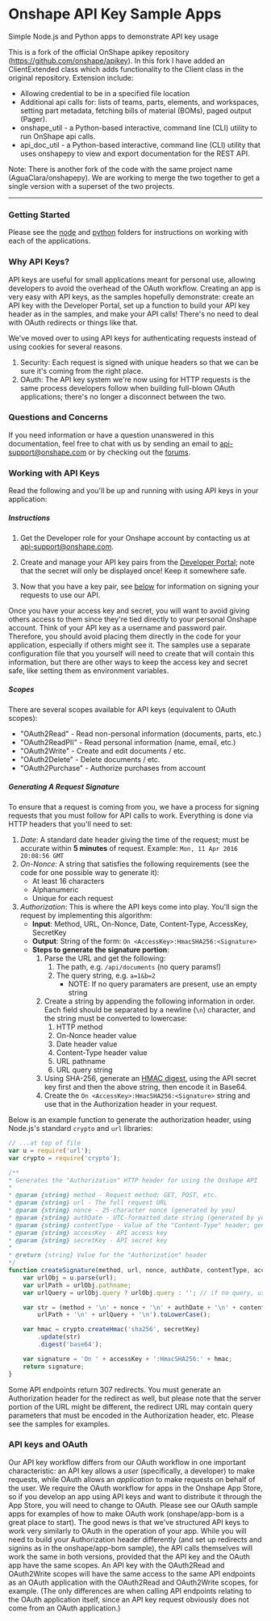 # Onshape API Key Sample Apps

Simple Node.js and Python apps to demonstrate API key usage

This is a fork of the official OnShape apikey repository (https://github.com/onshape/apikey). In this fork I have added
an ClientExtended class which adds functionality to the Client class in the original repository. Extension include:

- Allowing credential to be in a specified file location
- Additional api calls for: lists of teams, parts, elements, and workspaces, setting part metadata, fetching bills of material (BOMs), paged output (Pager).
- onshape_util - a Python-based interactive, command line (CLI) utility to run OnShape api calls.
- api_doc_util - a Python-based interactive, command line (CLI) utility that uses onshapepy to view and export 
documentation for the REST API.

Note: There is another fork of the code with the same project name (AguaClara/onshapepy). We are working to merge the two together to get a single version with a superset of the two projects.

---

### Getting Started

Please see the [node](https://github.com/onshape/apikey/tree/master/Node) and
[python](https://github.com/onshape/apikey/tree/master/python) folders for
instructions on working with each of the applications.

### Why API Keys?

API keys are useful for small applications meant for personal use, allowing developers to avoid the overhead of the OAuth workflow.  Creating an app is very easy with API keys, as the samples hopefully demonstrate: create an API key with the Developer Portal, set up a function to build your API key header as in the samples, and make your API calls!  There's no need to deal with OAuth redirects or things like that.

We've moved over to using API keys for authenticating requests instead of using
cookies for several reasons.

1. Security: Each request is signed with unique headers so that we can be sure it's
coming from the right place.
2. OAuth: The API key system we're now using for HTTP requests is the same process
developers follow when building full-blown OAuth applications; there's no longer a disconnect
between the two.

### Questions and Concerns

If you need information or have a question unanswered in this documentation,
feel free to chat with us by sending an email to
[api-support@onshape.com](mailto:api-support@onshape.com) or by checking out
the [forums](https://forum.onshape.com/).

### Working with API Keys

Read the following and you'll be up and running with using API keys in your
application:

##### Instructions

1. Get the Developer role for your Onshape account by contacting us at
[api-support@onshape.com](mailto:api-support@onshape.com).

2. Create and manage your API key pairs from the [Developer Portal](https://dev-portal.dev.onshape.com);
note that the secret will only be displayed once! Keep it somewhere safe.

3. Now that you have a key pair, see [below](#generating-a-request-signature) for
information on signing your requests to use our API.

Once you have your access key and secret, you will want to avoid giving others access to them since they're tied directly to your personal Onshape account.  Think of your API key as a username and password pair.  Therefore, you should avoid placing them directly in the code for your application, especially if others might see it.  The samples use a separate configuration file that you yourself will need to create that will contain this information, but there are other ways to keep the access key and secret safe, like setting them as environment variables.

##### Scopes

There are several scopes available for API keys (equivalent to OAuth scopes):

* "OAuth2Read" - Read non-personal information (documents, parts, etc.)
* "OAuth2ReadPII" - Read personal information (name, email, etc.)
* "OAuth2Write" - Create and edit documents / etc.
* "OAuth2Delete" - Delete documents / etc.
* "OAuth2Purchase" - Authorize purchases from account

##### Generating A Request Signature

To ensure that a request is coming from you, we have a process for signing
requests that you must follow for API calls to work. Everything is done via HTTP
headers that you'll need to set:

1. *Date*: A standard date header giving the time of the request; must be
accurate within **5 minutes** of request. Example: `Mon, 11 Apr 2016 20:08:56 GMT`
2. *On-Nonce*: A string that satisfies the following requirements (see the code for one possible way to generate it):
    * At least 16 characters
    * Alphanumeric
    * Unique for each request
3. *Authorization*: This is where the API keys come into play. You'll sign the request by implementing this algorithm:
    * **Input**: Method, URL, On-Nonce, Date, Content-Type, AccessKey, SecretKey
    * **Output**: String of the form: `On <AccessKey>:HmacSHA256:<Signature>`
    * **Steps to generate the signature portion**:
        1. Parse the URL and get the following:
            1. The path, e.g. `/api/documents` (no query params!)
            2. The query string, e.g. `a=1&b=2`
                * NOTE: If no query paramaters are present, use an empty string
        2. Create a string by appending the following information in order. Each
        field should be separated by a newline (`\n`) character, and the string
        must be converted to lowercase:
            1. HTTP method
            2. On-Nonce header value
            3. Date header value
            4. Content-Type header value
            5. URL pathname
            6. URL query string
        3. Using SHA-256, generate an [HMAC digest](https://en.wikipedia.org/wiki/Hash-based_message_authentication_code),
        using the API secret key first and then the above string, then encode it in Base64.
        4. Create the `On <AccessKey>:HmacSHA256:<Signature>` string and use that in the Authorization header in your request.

Below is an example function to generate the authorization header, using
Node.js's standard `crypto` and `url` libraries:

```js
// ...at top of file
var u = require('url');
var crypto = require('crypto');

/**
* Generates the "Authorization" HTTP header for using the Onshape API
*
* @param {string} method - Request method; GET, POST, etc.
* @param {string} url - The full request URL
* @param {string} nonce - 25-character nonce (generated by you)
* @param {string} authDate - UTC-formatted date string (generated by you)
* @param {string} contentType - Value of the "Content-Type" header; generally "application/json"
* @param {string} accessKey - API access key
* @param {string} secretKey - API secret key
*
* @return {string} Value for the "Authorization" header
*/
function createSignature(method, url, nonce, authDate, contentType, accessKey, secretKey) {
    var urlObj = u.parse(url);
    var urlPath = urlObj.pathname;
    var urlQuery = urlObj.query ? urlObj.query : ''; // if no query, use empty string

    var str = (method + '\n' + nonce + '\n' + authDate + '\n' + contentType + '\n' +
        urlPath + '\n' + urlQuery + '\n').toLowerCase();

    var hmac = crypto.createHmac('sha256', secretKey)
        .update(str)
        .digest('base64');

    var signature = 'On ' + accessKey + ':HmacSHA256:' + hmac;
    return signature;
}
```

Some API endpoints return 307 redirects.  You must generate an Authorization header for the redirect as well, but please note that the server portion of the URL might be different, the redirect URL may contain query parameters that must be encoded in the Authorization header, etc.  Please see the samples for examples.

### API keys and OAuth

Our API key workflow differs from our OAuth workflow in one important characteristic: an API key allows a *user* (specifically, a developer) to make requests, while OAuth allows an *application* to make requests on behalf of the user.  We require the OAuth workflow for apps in the Onshape App Store, so if you develop an app using API keys and want to distribute it through the App Store, you will need to change to OAuth.  Please see our OAuth sample apps for examples of how to make OAuth work (onshape/app-bom is a great place to start).  The good news is that we've structured API keys to work very similarly to OAuth in the operation of your app.  While you will need to build your Authorization header differently (and set up redirects and signins as in the onshape/app-bom sample), the API calls themselves will work the same in both versions, provided that the API key and the OAuth app have the same scopes.  An API key with the OAuth2Read and OAuth2Write scopes will have the same access to the same API endpoints as an OAuth application with the OAuth2Read and OAuth2Write scopes, for example.  (The only differences are when calling API endpoints relating to the OAuth application itself, since an API key request obviously does not come from an OAuth application.)

